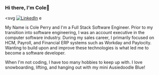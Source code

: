 ### Hi there, I'm Cole👋

<svg [![LinkedIn](https://img.shields.io/badge/LinkedIn-Connect-blue?style=for-the-badge&logo=linkedin)](https://www.linkedin.com/in/cole-c-perry/) </svg>e

<p>My Name is Cole Perry and I'm a Full Stack Software Engineer. Prior to my transition into software engineering, I was an account executive in the computer software industry. During my sales career, I primarily focused on HCM, Payroll, and Financial ERP systems such as Workday and Paylocity. Wanting to build upon and improve these technologies is what led me to become a software developer.

When I'm not coding, I have too many hobbies to keep up with. I love snowboarding, lifting, and hanging out with my mini Ausiedoodle Blue!</p>
<!--
**colecperry/colecperry** is a ✨ _special_ ✨ repository because its `README.md` (this file) appears on your GitHub profile.

Here are some ideas to get you started:

- 🔭 I’m currently working on ...
- 🌱 I’m currently learning ...
- 👯 I’m looking to collaborate on ...
- 🤔 I’m looking for help with ...
- 💬 Ask me about ...
- 📫 How to reach me: ...
- 😄 Pronouns: ...
- ⚡ Fun fact: ...
-->
